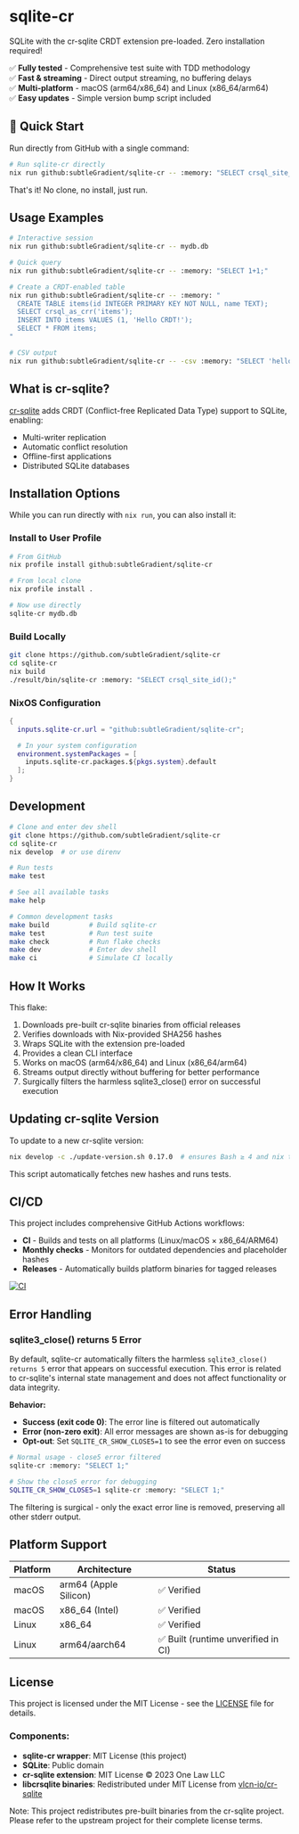 # sqlite-cr

SQLite with the cr-sqlite CRDT extension pre-loaded. Zero installation required!

✅ **Fully tested** - Comprehensive test suite with TDD methodology  
✅ **Fast & streaming** - Direct output streaming, no buffering delays  
✅ **Multi-platform** - macOS (arm64/x86_64) and Linux (x86_64/arm64)  
✅ **Easy updates** - Simple version bump script included  

## 🚀 Quick Start

Run directly from GitHub with a single command:

```bash
# Run sqlite-cr directly
nix run github:subtleGradient/sqlite-cr -- :memory: "SELECT crsql_site_id();"
```

That's it! No clone, no install, just run.

## Usage Examples

```bash
# Interactive session
nix run github:subtleGradient/sqlite-cr -- mydb.db

# Quick query
nix run github:subtleGradient/sqlite-cr -- :memory: "SELECT 1+1;"

# Create a CRDT-enabled table
nix run github:subtleGradient/sqlite-cr -- :memory: "
  CREATE TABLE items(id INTEGER PRIMARY KEY NOT NULL, name TEXT);
  SELECT crsql_as_crr('items');
  INSERT INTO items VALUES (1, 'Hello CRDT!');
  SELECT * FROM items;
"

# CSV output
nix run github:subtleGradient/sqlite-cr -- -csv :memory: "SELECT 'hello' as greeting, 42 as answer;"
```

## What is cr-sqlite?

[cr-sqlite](https://github.com/vlcn-io/cr-sqlite) adds CRDT (Conflict-free Replicated Data Type) support to SQLite, enabling:
- Multi-writer replication
- Automatic conflict resolution
- Offline-first applications
- Distributed SQLite databases

## Installation Options

While you can run directly with `nix run`, you can also install it:

### Install to User Profile
```bash
# From GitHub
nix profile install github:subtleGradient/sqlite-cr

# From local clone
nix profile install .

# Now use directly
sqlite-cr mydb.db
```

### Build Locally
```bash
git clone https://github.com/subtleGradient/sqlite-cr
cd sqlite-cr
nix build
./result/bin/sqlite-cr :memory: "SELECT crsql_site_id();"
```

### NixOS Configuration
```nix
{
  inputs.sqlite-cr.url = "github:subtleGradient/sqlite-cr";

  # In your system configuration
  environment.systemPackages = [
    inputs.sqlite-cr.packages.${pkgs.system}.default
  ];
}
```

## Development

```bash
# Clone and enter dev shell
git clone https://github.com/subtleGradient/sqlite-cr
cd sqlite-cr
nix develop  # or use direnv

# Run tests
make test

# See all available tasks
make help

# Common development tasks
make build          # Build sqlite-cr
make test           # Run test suite  
make check          # Run flake checks
make dev            # Enter dev shell
make ci             # Simulate CI locally
```

## How It Works

This flake:
1. Downloads pre-built cr-sqlite binaries from official releases
2. Verifies downloads with Nix-provided SHA256 hashes
3. Wraps SQLite with the extension pre-loaded
4. Provides a clean CLI interface
5. Works on macOS (arm64/x86_64) and Linux (x86_64/arm64)
6. Streams output directly without buffering for better performance
7. Surgically filters the harmless sqlite3_close() error on successful execution

## Updating cr-sqlite Version

To update to a new cr-sqlite version:
```bash
nix develop -c ./update-version.sh 0.17.0  # ensures Bash ≥ 4 and nix tools
```

This script automatically fetches new hashes and runs tests.

## CI/CD

This project includes comprehensive GitHub Actions workflows:

- **CI** - Builds and tests on all platforms (Linux/macOS × x86_64/ARM64)
- **Monthly checks** - Monitors for outdated dependencies and placeholder hashes
- **Releases** - Automatically builds platform binaries for tagged releases

[![CI](https://github.com/subtleGradient/sqlite-cr/actions/workflows/ci.yml/badge.svg)](https://github.com/subtleGradient/sqlite-cr/actions/workflows/ci.yml)

## Error Handling

### sqlite3_close() returns 5 Error

By default, sqlite-cr automatically filters the harmless `sqlite3_close() returns 5` error that appears on successful execution. This error is related to cr-sqlite's internal state management and does not affect functionality or data integrity.

**Behavior:**
- **Success (exit code 0)**: The error line is filtered out automatically
- **Error (non-zero exit)**: All error messages are shown as-is for debugging
- **Opt-out**: Set `SQLITE_CR_SHOW_CLOSE5=1` to see the error even on success

```bash
# Normal usage - close5 error filtered
sqlite-cr :memory: "SELECT 1;"

# Show the close5 error for debugging
SQLITE_CR_SHOW_CLOSE5=1 sqlite-cr :memory: "SELECT 1;"
```

The filtering is surgical - only the exact error line is removed, preserving all other stderr output.

## Platform Support

| Platform | Architecture | Status |
|----------|--------------|---------|
| macOS    | arm64 (Apple Silicon) | ✅ Verified |
| macOS    | x86_64 (Intel) | ✅ Verified |
| Linux    | x86_64 | ✅ Verified |
| Linux    | arm64/aarch64 | ✅ Built (runtime unverified in CI) |

## License

This project is licensed under the MIT License - see the [LICENSE](LICENSE) file for details.

### Components:
- **sqlite-cr wrapper**: MIT License (this project)
- **SQLite**: Public domain
- **cr-sqlite extension**: MIT License © 2023 One Law LLC
- **libcrsqlite binaries**: Redistributed under MIT License from [vlcn-io/cr-sqlite](https://github.com/vlcn-io/cr-sqlite)

Note: This project redistributes pre-built binaries from the cr-sqlite project. Please refer to the upstream project for their complete license terms.